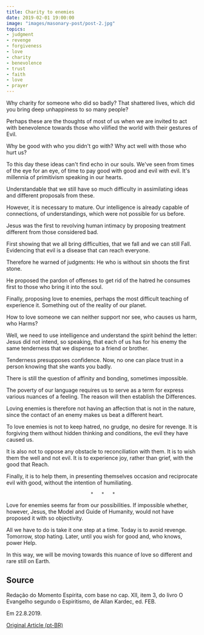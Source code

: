 ```yaml
---
title: Charity to enemies
date: 2019-02-01 19:00:00
image: "images/masonary-post/post-2.jpg"
topics: 
- judgment
- revenge
- forgiveness
- love
- charity
- benevolence
- trust
- faith
- love
- prayer
---
```


Why charity for someone who did so badly? That shattered lives, which
did you bring deep unhappiness to so many people?

Perhaps these are the thoughts of most of us when we are invited to
act with benevolence towards those who vilified the world with their gestures of
Evil.

Why be good with who you didn't go with? Why act well with those who hurt us?

To this day these ideas can't find echo in our souls. We've seen from times of the
eye for an eye, of time to pay good with good and evil with evil. It's millennia
of primitivism speaking in our hearts.

Understandable that we still have so much difficulty in assimilating ideas and
different proposals from these.

However, it is necessary to mature. Our intelligence is already capable of connections, of
understandings, which were not possible for us before.

Jesus was the first to revolving human intimacy by proposing treatment
different from those considered bad.

First showing that we all bring difficulties, that we fall and we can still
Fall. Evidencing that evil is a disease that can reach everyone.

Therefore he warned of judgments: He who is without sin shoots the
first stone.

He proposed the pardon of offenses to get rid of the hatred he consumes
first to those who bring it into the soul.

Finally, proposing love to enemies, perhaps the most difficult teaching of
experience it. Something out of the reality of our planet.

How to love someone we can neither support nor see, who causes us harm, who
Harms?

Well, we need to use intelligence and understand the spirit behind the
letter: Jesus did not intend, so speaking, that each of us has for his
enemy the same tenderness that we dispense to a friend or brother.

Tenderness presupposes confidence. Now, no one can place trust in a person
knowing that she wants you badly.

There is still the question of affinity and bonding, sometimes impossible.

The poverty of our language requires us to serve as a term for
express various nuances of a feeling. The reason will then establish the
Differences.

Loving enemies is therefore not having an affection that is not in the
nature, since the contact of an enemy makes us beat a different heart.

To love enemies is not to keep hatred, no grudge, no desire for revenge.
It is forgiving them without hidden thinking and conditions, the evil they have caused us.

It is also not to oppose any obstacle to reconciliation with them. It is to wish them the
well and not evil. It is to experience joy, rather than grief, with the good that
Reach.

Finally, it is to help them, in presenting themselves occasion and reciprocate evil with good,
without the intention of humiliating.

                                   *   *   *

Love for enemies seems far from our possibilities. If impossible
whether, however, Jesus, the Model and Guide of Humanity, would not have proposed it with
so objectivity.

All we have to do is take it one step at a time. Today is to avoid revenge.
Tomorrow, stop hating. Later, until you wish for good and, who knows, power
Help.

In this way, we will be moving towards this nuance of love so different and
rare still on Earth.


## Source
Redação do Momento Espírita, com base no cap. XII, item 3,
do livro O Evangelho segundo o Espiritismo, de Allan Kardec,
ed. FEB.

Em 22.8.2019.


[Original Article (pt-BR)](http://momento.com.br/pt/ler_texto.php?id=5827)
